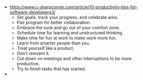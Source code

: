 - https://www.c-sharpcorner.com/article/10-productivity-tips-for-software-developers3/
    - Set goals, track your progress, and celebrate wins.
    - Pair program for better collaboration.
    - Embrace the suck and go out of your comfort zone.
    - Schedule time for learning and unstructured thinking.
    - Make time for fun at work to make work more fun.
    - Learn from smarter people than you.
    - Treat yourself like a product.
    - Don’t reinvent it.
    - Cut down on meetings and other interruptions to be more productive.
    - Try to finish tasks that has started.
- 
